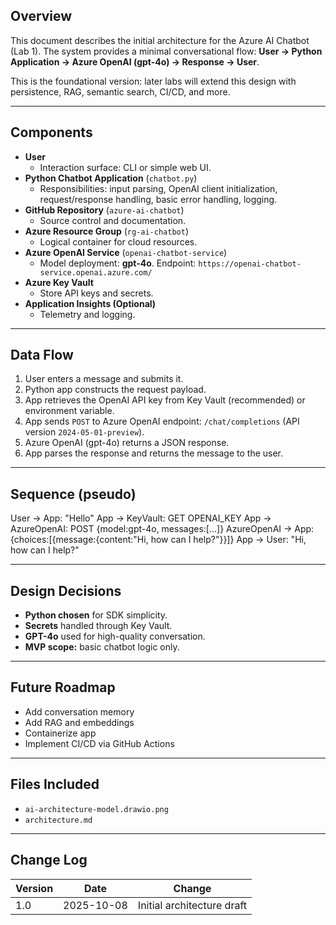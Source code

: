 ## Overview
This document describes the initial architecture for the Azure AI Chatbot (Lab 1). The system provides a minimal conversational flow:
**User → Python Application → Azure OpenAI (gpt-4o) → Response → User**.

This is the foundational version: later labs will extend this design with persistence, RAG, semantic search, CI/CD, and more.

---

## Components
- **User**
  - Interaction surface: CLI or simple web UI.
- **Python Chatbot Application** (`chatbot.py`)
  - Responsibilities: input parsing, OpenAI client initialization, request/response handling, basic error handling, logging.
- **GitHub Repository** (`azure-ai-chatbot`)
  - Source control and documentation.
- **Azure Resource Group** (`rg-ai-chatbot`)
  - Logical container for cloud resources.
- **Azure OpenAI Service** (`openai-chatbot-service`)
  - Model deployment: **gpt-4o**. Endpoint: `https://openai-chatbot-service.openai.azure.com/`
- **Azure Key Vault**
  - Store API keys and secrets.
- **Application Insights (Optional)**
  - Telemetry and logging.

---

## Data Flow
1. User enters a message and submits it.
2. Python app constructs the request payload.
3. App retrieves the OpenAI API key from Key Vault (recommended) or environment variable.
4. App sends `POST` to Azure OpenAI endpoint: `/chat/completions` (API version `2024-05-01-preview`).
5. Azure OpenAI (gpt-4o) returns a JSON response.
6. App parses the response and returns the message to the user.

---

## Sequence (pseudo)

User -> App: "Hello"
App -> KeyVault: GET OPENAI_KEY
App -> AzureOpenAI: POST {model:gpt-4o, messages:[...]}
AzureOpenAI -> App: {choices:[{message:{content:"Hi, how can I help?"}}]}
App -> User: "Hi, how can I help?"


---

## Design Decisions
- **Python chosen** for SDK simplicity.
- **Secrets** handled through Key Vault.
- **GPT-4o** used for high-quality conversation.
- **MVP scope:** basic chatbot logic only.

---

## Future Roadmap
- Add conversation memory
- Add RAG and embeddings
- Containerize app
- Implement CI/CD via GitHub Actions

---

## Files Included
- `ai-architecture-model.drawio.png`
- `architecture.md`

---

## Change Log
| Version | Date | Change |
|----------|------|--------|
| 1.0 | 2025-10-08 | Initial architecture draft |
